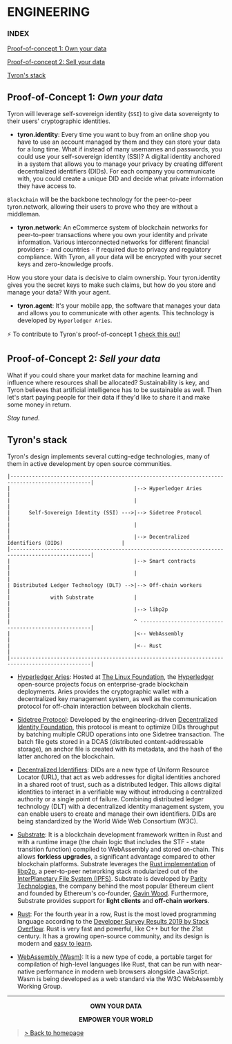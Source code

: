 # ENGINEERING
### INDEX

[Proof-of-concept 1: Own your data](#proof-of-concept-1-own-your-data)

[Proof-of-concept 2: Sell your data](#proof-of-concept-2-sell-your-data)

[Tyron's stack](#tyrons-stack)

## Proof-of-Concept 1: _Own your data_
Tyron will leverage self-sovereign identity (```SSI```) to give data sovereignty to their users' cryptographic identities.  
- **tyron.identity**: Every time you want to buy from an online shop you have to use an account managed by them and they can store your data for a long time. What if instead of many usernames and passwords, you could use your self-sovereign identity (SSI)? A digital identity anchored in a system that allows you to manage your privacy by creating different decentralized identifiers (DIDs). For each company you communicate with, you could create a unique DID and decide what private information they have access to.
 
```Blockchain``` will be the backbone technology for the peer-to-peer tyron.network, allowing their users to prove who they are without a middleman.  
- **tyron.network**: An eCommerce system of blockchain networks for peer-to-peer transactions where you own your identity and private information. Various interconnected networks for different financial providers - and countries - if required due to privacy and regulatory compliance. With Tyron, all your data will be encrypted with your secret keys and zero-knowledge proofs.

How you store your data is decisive to claim ownership. Your tyron.identity gives you the secret keys to make such claims, but how do you store and manage your data? With your agent.

- **tyron.agent**: It's your mobile app, the software that manages your data and allows you to communicate with other agents. This technology is developed by ```Hyperledger Aries```.

:zap: To contribute to Tyron's proof-of-concept 1 [check this out!](https://github.com/wwwTyron/tyron.network/blob/master/engineering/files/POCs/POC_1.md)

## Proof-of-Concept 2: _Sell your data_
What if you could share your market data for machine learning and influence where resources shall be allocated? Sustainability is key, and Tyron believes that artificial intelligence has to be sustainable as well. Then let's start paying people for their data if they'd like to share it and make some money in return.

_Stay tuned._

## Tyron's stack
Tyron's design implements several cutting-edge technologies, many of them in active development by open source communities.
```
|------------------------------------------------------------------------------------------------|
|                                        |--> Hyperledger Aries                                  |
|                                        |                                                       |
|      Self-Sovereign Identity (SSI) --->|--> Sidetree Protocol                                  |
|                                        |                                                       |
|                                        |--> Decentralized Identifiers (DIDs)                   |
|------------------------------------------------------------------------------------------------|      
|                                        |--> Smart contracts                                    |
|                                        |                                                       |
| Distributed Ledger Technology (DLT) -->|--> Off-chain workers                                  |                   
|             with Substrate             |                                                       |
|                                        |--> libp2p                                             |  
|                                        ^ ------------------------------------------------------|
|                                        |<-- WebAssembly                                        |
|                                        |<-- Rust                                               |
|------------------------------------------------------------------------------------------------|

```
- [Hyperledger Aries](https://github.com/hyperledger/aries): Hosted at [The Linux Foundation](https://www.linuxfoundation.org/), the [Hyperledger](https://www.hyperledger.org/) open-source projects focus on enterprise-grade blockchain deployments. Aries provides the cryptographic wallet with a decentralized key management system, as well as the communication protocol for off-chain interaction between blockchain clients.

- [Sidetree Protocol](https://github.com/decentralized-identity/sidetree/blob/master/docs/protocol.md): Developed by the engineering-driven [Decentralized Identity Foundation](https://identity.foundation/), this protocol is meant to optimize DIDs throughput by batching multiple CRUD operations into one Sidetree transaction. The batch file gets stored in a DCAS (distributed content-addressable storage), an anchor file is created with its metadata, and the hash of the latter anchored on the blockchain. 

- [Decentralized Identifiers](https://w3c.github.io/did-core/): DIDs are a new type of Uniform Resource Locator (URL), that act as web addresses for digital identities anchored in a shared root of trust, such as a distributed ledger. This allows digital identities to interact in a verifiable way without introducing a centralized authority or a single point of failure. Combining distributed ledger technology (DLT) with a decentralized identity management system, you can enable users to create and manage their own identifiers. DIDs are being standardized by the World Wide Web Consortium (W3C).

- [Substrate](https://substrate.dev): It is a blockchain development framework written in Rust and with a runtime image (the chain logic that includes the STF - state transition function) compiled to WebAssembly and stored on-chain. This allows **forkless upgrades**, a significant advantage compared to other blockchain platforms. Substrate leverages the [Rust implementation](https://github.com/libp2p/rust-libp2p) of [libp2p](https://libp2p.io), a peer-to-peer networking stack modularized out of the [InterPlanetary File System (IPFS)](https://github.com/ipfs/ipfs). Substrate is developed by [Parity Technologies](https://parity.io), the company behind the most popular Ethereum client and founded by Ethereum's co-founder, [Gavin Wood](https://twitter.com/gavofyork). Furthermore, Substrate provides support for **light clients** and **off-chain workers**.

- [Rust](https://www.rust-lang.org): For the fourth year in a row, Rust is the most loved programming language according to the [Developer Survey Results 2019 by Stack Overflow](https://insights.stackoverflow.com/survey/2019). Rust is very fast and powerful, like C++ but for the 21st century. It has a growing open-source community, and its design is modern and [easy to learn](https://doc.rust-lang.org/book/foreword.html).
  
- [WebAssembly (Wasm)](https://webassembly.org): It is a new type of code, a portable target for compilation of high-level languages like Rust, that can be run with near-native performance in modern web browsers alongside JavaScript. Wasm is being developed as a web standard via the W3C WebAssembly Working Group.

---

<div style="text-align:center">
 <p><b>OWN YOUR DATA</b></p>
 <p><b>EMPOWER YOUR WORLD</b></p>
</div>

> <a href="/"> > Back to homepage </a>
